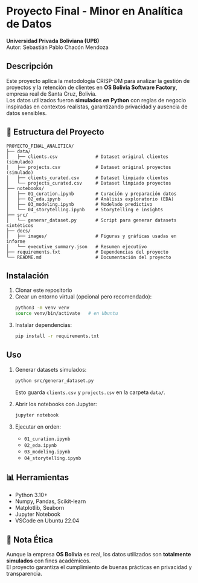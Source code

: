 # Proyecto Final - Minor en Analítica de Datos
**Universidad Privada Boliviana (UPB)**  
Autor: Sebastián Pablo Chacón Mendoza  

## Descripción
Este proyecto aplica la metodología CRISP-DM para analizar la gestión de proyectos y la retención de clientes en **OS Bolivia Software Factory**, empresa real de Santa Cruz, Bolivia.  
Los datos utilizados fueron **simulados en Python** con reglas de negocio inspiradas en contextos realistas, garantizando privacidad y ausencia de datos sensibles.  

## 📂 Estructura del Proyecto
```
PROYECTO_FINAL_ANALITICA/
├── data/
│   ├── clients.csv              # Dataset original clientes (simulado)
│   ├── projects.csv             # Dataset original proyectos (simulado)
│   ├── clients_curated.csv      # Dataset limpiado clientes
│   └── projects_curated.csv     # Dataset limpiado proyectos
├── notebooks/
│   ├── 01_curation.ipynb        # Curación y preparación datos
│   ├── 02_eda.ipynb             # Análisis exploratorio (EDA)
│   ├── 03_modeling.ipynb        # Modelado predictivo
│   └── 04_storytelling.ipynb    # Storytelling e insights
├── src/
│   └── generar_dataset.py       # Script para generar datasets sintéticos
├── docs/
│   ├── images/                  # Figuras y gráficas usadas en informe
│   └── executive_summary.json   # Resumen ejecutivo
├── requirements.txt             # Dependencias del proyecto
└── README.md                    # Documentación del proyecto
```

## Instalación
1. Clonar este repositorio
2. Crear un entorno virtual (opcional pero recomendado):
   ```bash
   python3 -m venv venv
   source venv/bin/activate   # en Ubuntu
   ```
3. Instalar dependencias:
   ```bash
   pip install -r requirements.txt
   ```

## Uso
1. Generar datasets simulados:
   ```bash
   python src/generar_dataset.py
   ```
   Esto guarda `clients.csv` y `projects.csv` en la carpeta `data/`.

2. Abrir los notebooks con Jupyter:
   ```bash
   jupyter notebook
   ```

3. Ejecutar en orden:
   - `01_curation.ipynb`
   - `02_eda.ipynb`
   - `03_modeling.ipynb`
   - `04_storytelling.ipynb`

## 📊 Herramientas
- Python 3.10+
- Numpy, Pandas, Scikit-learn
- Matplotlib, Seaborn
- Jupyter Notebook
- VSCode en Ubuntu 22.04

## 📜 Nota Ética
Aunque la empresa **OS Bolivia** es real, los datos utilizados son **totalmente simulados** con fines académicos.  
El proyecto garantiza el cumplimiento de buenas prácticas en privacidad y transparencia.